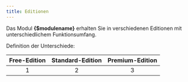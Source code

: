 ```yaml
---
title: Editionen
---
```


Das Modul **{$modulename}** erhalten Sie in verschiedenen Editionen mit unterschiedlichem Funktionsumfang. 

Definition der Unterschiede:

| Free-Edition	| Standard-Edition	| Premium-Edition	|
|:-------------:|:-----------------:|:-----------------:|
| 1				| 2					| 3					|

